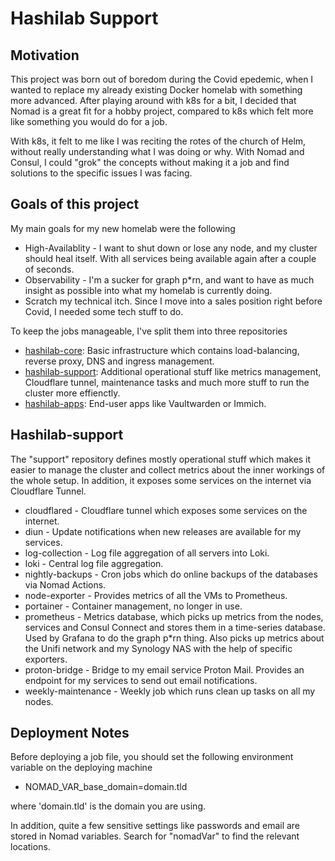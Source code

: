 <h1>Hashilab Support</h1>

<h2>Motivation</h2>

This project was born out of boredom during the Covid epedemic, when I wanted to replace my already existing Docker homelab with something more advanced. After playing around with k8s for a bit, I decided that Nomad is a great fit for a hobby project, compared to k8s which felt more like something you would do for a job.

With k8s, it felt to me like I was reciting the rotes of the church of Helm, without really understanding what I was doing or why. With Nomad and Consul, I could "grok" the concepts without making it a job and find solutions to the specific issues I was facing.

<h2>Goals of this project</h2>

My main goals for my new homelab were the following
- High-Availablity - I want to shut down or lose any node, and my cluster should heal itself. With all services being available again after a couple of seconds.
- Observability - I'm a sucker for graph p*rn, and want to have as much insight as possible into what my homelab is currently doing.
- Scratch my technical itch. Since I move into a sales position right before Covid, I needed some tech stuff to do.

To keep the jobs manageable, I've split them into three repositories
- [hashilab-core](https://github.com/matthiasschoger/hashilab-core): Basic infrastructure which contains load-balancing, reverse proxy, DNS and ingress management.
- [hashilab-support](https://github.com/matthiasschoger/hashilab-support): Additional operational stuff like metrics management, Cloudflare tunnel, maintenance tasks and much more stuff to run the cluster more effienctly.
- [hashilab-apps](https://github.com/matthiasschoger/hashilab-apps): End-user apps like Vaultwarden or Immich.


<h2>Hashilab-support</h2>

The "support" repository defines mostly operational stuff which makes it easier to manage the cluster and collect metrics about the inner workings of the whole setup. In addition, it exposes some services on the internet via Cloudflare Tunnel.

- cloudflared - Cloudflare tunnel which exposes some services on the internet. 
- diun - Update notifications when new releases are available for my services.
- log-collection - Log file aggregation of all servers into Loki.
- loki - Central log file aggregation.
- nightly-backups - Cron jobs which do online backups of the databases via Nomad Actions.
- node-exporter - Provides metrics of all the VMs to Prometheus.
- portainer - Container management, no longer in use.
- prometheus - Metrics database, which picks up metrics from the nodes, services and Consul Connect and stores them in a time-series database. Used by Grafana to do the graph p*rn thing. Also picks up metrics about the Unifi network and my Synology NAS with the help of specific exporters.
- proton-bridge - Bridge to my email service Proton Mail. Provides an endpoint for my services to send out email notifications.
- weekly-maintenance - Weekly job which runs clean up tasks on all my nodes.

<h2>Deployment Notes</h2>

Before deploying a job file, you should set the following environment variable on the deploying machine
- NOMAD_VAR_base_domain=domain.tld

where 'domain.tld' is the domain you are using.

In addition, quite a few sensitive settings like passwords and email are stored in Nomad variables. Search for "nomadVar" to find the relevant locations.
